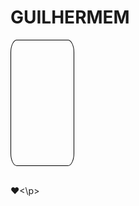 # GUILHERMEM
<hitml>
<head>
</head>
<style>
.um{
width:100px;
height:200px;
border:1px solid black;
border-radius:10%;
}
</style>
<body>
<div class="um"></div>
<p></p><br>&#9829;<\p>
<p></p>
</body>
</html
